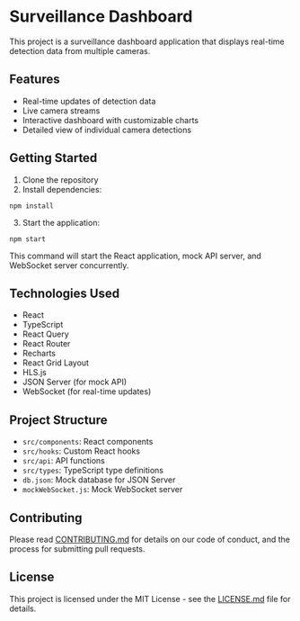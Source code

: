 # Surveillance Dashboard

This project is a surveillance dashboard application that displays real-time detection data from multiple cameras.

## Features

- Real-time updates of detection data
- Live camera streams
- Interactive dashboard with customizable charts
- Detailed view of individual camera detections

## Getting Started

1. Clone the repository
2. Install dependencies:

```
npm install

```

3. Start the application:

```
npm start
```

This command will start the React application, mock API server, and WebSocket server concurrently.

## Technologies Used

- React
- TypeScript
- React Query
- React Router
- Recharts
- React Grid Layout
- HLS.js
- JSON Server (for mock API)
- WebSocket (for real-time updates)

## Project Structure

- `src/components`: React components
- `src/hooks`: Custom React hooks
- `src/api`: API functions
- `src/types`: TypeScript type definitions
- `db.json`: Mock database for JSON Server
- `mockWebSocket.js`: Mock WebSocket server

## Contributing

Please read [CONTRIBUTING.md](CONTRIBUTING.md) for details on our code of conduct, and the process for submitting pull requests.

## License

This project is licensed under the MIT License - see the [LICENSE.md](LICENSE.md) file for details.

